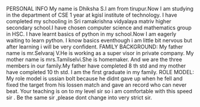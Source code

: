 PERSONAL INFO
My name is Dhiksha S.I am from tirupur.Now I am studying in the department of CSE 1 year at kgisl institute of technology.
I have completed my schooling in Sri ramakrishna vidyalaya matriv higher secondary school.I have chosen computer science and mathematics group in HSC.
I have learnt basics of python in my school.Now I am eagerly waiting to learn python.
I know basics eventhough i am little bit nervous but after learning i will be very confident.
FAMILY  BACKGROUND:
My father name is mr.Selvaraj V.He is working as a super visor in private company.
My mother name is mrs.Tamilselvi.She is homemaker.
And we are the three members in our family.My father have completed 8 th std and my mother have completed 10 th std.
I am the first graduate in my family.
ROLE MODEL:
My role model is ussian bolt because he didnt gave up when he fell and fixed the target from his lossen match and gave an record who can never beat.
Your teaching is on to my level sir so i am comfortable with this speed sir .
Be the same sir ,please dont change into very strict sir.

















